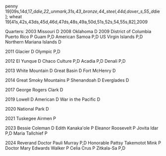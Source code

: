 penny 19[09s,14d,17_d*die,22_unmark,31s,43_bronze,44_steel,44d,dover_s,55_d*die];
wheat 19[41s,42s,43ds,45d,46d,47ds,48s,49a,50d,51s,52s,54,55s,82],2009

Quarters:
2003 Missouri D
2008 Oklahoma D
2009
District of Columbia
Puerto Rico P
Guam P,D
American Samoa P,D
US Virgin Islands P,D
Northern Mariana Islands D

2011
Glacier D
Olympic P,D

2012
El Yunque D
Chaco Culture P,D
Acadia P,D
Denali P,D

2013
White Mountain D
Great Basin D
Fort McHenry D

2014
Great Smoky Mountains P
Shenandoah D
Everglades D

2017 George Rogers Clark D

2019
Lowell D
American D
War in the Pacific D

2020
National Park D

2021
Tuskegee Airmen P

2023
Bessie Coleman D
Edith Kanaka'ole P
Eleanor Roosevelt P
Jovita Idar P,D
Maria Tallchief P

2024
Reverand Doctor Pauli Murray P,D
Honorable Pattsy Takemotot Mink P
Doctor Mary Edwards Walker P
Celia Crus P
Zitkala-Sa P,D
